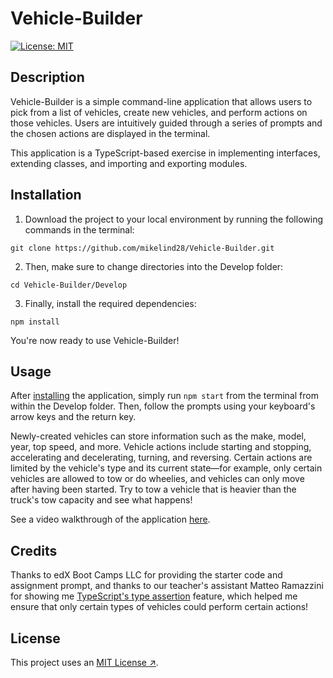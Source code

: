 # Vehicle-Builder

[![License: MIT](https://img.shields.io/badge/License-MIT-yellow.svg)](https://opensource.org/licenses/MIT)

## Description

Vehicle-Builder is a simple command-line application that allows users to pick from a list of vehicles, create new vehicles, and perform actions on those vehicles. Users are intuitively guided through a series of prompts and the chosen actions are displayed in the terminal. 

This application is a TypeScript-based exercise in implementing interfaces, extending classes, and importing and exporting modules. 

## Installation

1. Download the project to your local environment by running the following commands in the terminal:

```
git clone https://github.com/mikelind28/Vehicle-Builder.git
```
2. Then, make sure to change directories into the Develop folder:

```
cd Vehicle-Builder/Develop
```
3. Finally, install the required dependencies:

```
npm install
```
You're now ready to use Vehicle-Builder!

## Usage

After [installing](#installation) the application, simply run ```npm start``` from the terminal from within the Develop folder. Then, follow the prompts using your keyboard's arrow keys and the return key. 

Newly-created vehicles can store information such as the make, model, year, top speed, and more. Vehicle actions include starting and stopping, accelerating and decelerating, turning, and reversing. Certain actions are limited by the vehicle's type and its current state—for example, only certain vehicles are allowed to tow or do wheelies, and vehicles can only move after having been started. Try to tow a vehicle that is heavier than the truck's tow capacity and see what happens!

See a video walkthrough of the application [here](https://drive.google.com/file/d/13WOD0GomK0IZek2z0PmVfFD3Ou4KQqwj/view?usp=sharing).

## Credits

Thanks to edX Boot Camps LLC for providing the starter code and assignment prompt, and thanks to our teacher's assistant Matteo Ramazzini for showing me [TypeScript's type assertion](https://www.typescriptlang.org/docs/handbook/2/everyday-types.html#type-assertions) feature, which helped me ensure that only certain types of vehicles could perform certain actions!

## License

This project uses an [MIT License ↗️](./LICENSE).

